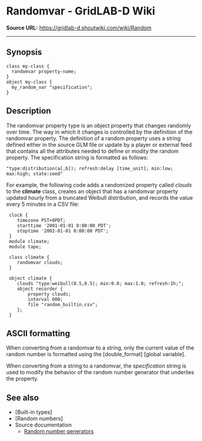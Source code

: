 # Randomvar - GridLAB-D Wiki

**Source URL:** https://gridlab-d.shoutwiki.com/wiki/Random

---


## Synopsis
    
    
    class my-class {
      randomvar property-name;
    }
    object my-class {
      my_random_var "specification"; 
    }
    

## Description

The randomvar property type is an object property that changes randomly over time. The way in which it changes is controlled by the definition of the randomvar property. The definition of a random property uses a string defined either in the source GLM file or update by a player or external feed that contains all the attributes needed to define or modity the random property. The specification string is formatted as follows: 
    
    
    "type:distribution(a[,b]); refresh:delay [time_unit]; min:low; max:high; state:seed"
    

For example, the following code adds a randomized property called _clouds_ to the **climate** class, creates an object that has a randomvar property updated hourly from a truncated Weibull distribution, and records the value every 5 minutes in a CSV file: 
    
    
     clock {
     	timezone PST+8PDT;
     	starttime '2001-01-01 0:00:00 PDT';
     	stoptime '2002-01-01 0:00:00 PDT';
     }
     module climate;
     module tape;
     
     class climate {
     	randomvar clouds;
     } 
     
     object climate {
     	clouds "type:weibull(0.5,0.5); min:0.0; max:1.0; refresh:1h;";
     	object recorder {
     		property clouds;
     		interval 600;
     		file "random_builtin.csv";
     	};
     }
    

## ASCII formatting

When converting from a randomvar to a string, only the current value of the random number is formatted using the [double_format] [global variable]. 

When converting from a string to a randomvar, the _specification_ string is used to modify the behavior of the random number generator that underlies the property. 

## See also

  * [Built-in types]
  * [Random numbers]
  * Source documentation 
    * [Random number generators](http://gridlab-d.sourceforge.net/doxygen/3.0/group__random.html)

